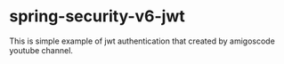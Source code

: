 # spring-security-v6-jwt
This is simple example of jwt authentication that created by amigoscode youtube channel.
